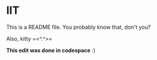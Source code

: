 # IIT

This is a README file. You probably know that, don't you?

Also, kitty =<^.^>=

**This edit was done in codespace** :)